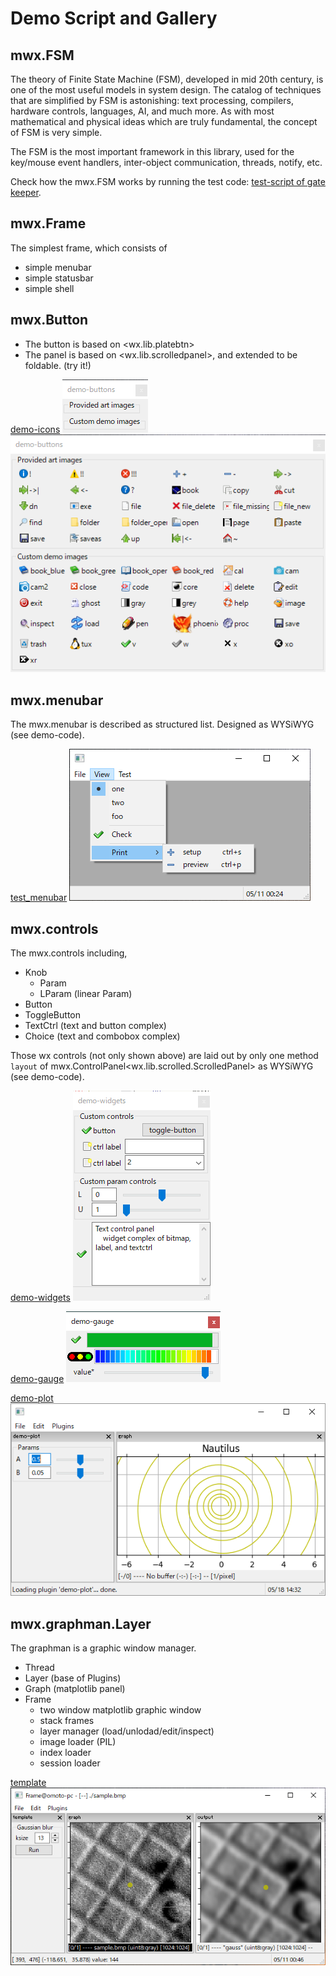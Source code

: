 # Demo Script and Gallery


## mwx.FSM

The theory of Finite State Machine (FSM), developed in mid 20th century, is one of the most useful models in system design.
The catalog of techniques that are simplified by FSM is astonishing: text processing, compilers, hardware controls, languages, AI, and much more.
As with most mathematical and physical ideas which are truly fundamental, the concept of FSM is very simple.

The FSM is the most important framework in this library, used for the key/mouse event handlers, inter-object communication, threads, notify, etc.

Check how the mwx.FSM works by running the test code:
[test-script of gate keeper](./test_fsm.py).


## mwx.Frame

The simplest frame, which consists of 
- simple menubar
- simple statusbar
- simple shell


## mwx.Button

- The button is based on <wx.lib.platebtn>
- The panel is based on <wx.lib.scrolledpanel>, and extended to be foldable. (try it!)

[demo-icons](./demo-icons.py)
![screenshot (folded)](./images/demo-buttons(folded).png)
![screenshot (expanded)](./images/demo-buttons(expanded).png)


## mwx.menubar

The mwx.menubar is described as structured list.
Designed as WYSiWYG (see demo-code).

[test_menubar](./test_menubar.py)
![screenshot](./images/test_menubar.png)


## mwx.controls

The mwx.controls including,
- Knob
    - Param
    - LParam (linear Param)
- Button
- ToggleButton
- TextCtrl (text and button complex)
- Choice (text and combobox complex)

Those wx controls (not only shown above) are laid out by only one method `layout` of mwx.ControlPanel<wx.lib.scrolled.ScrolledPanel> as WYSiWYG (see demo-code).

[demo-widgets](./demo-widgets.py)
![screenshot](./images/demo-widgets.png)

[demo-gauge](./demo-gauge.py)
![screenshot](./images/demo-gauge.png)

[demo-plot](./demo-plot.py)
![screenshot](./images/demo-plot.png)


## mwx.graphman.Layer

The graphman is a graphic window manager.
- Thread
- Layer (base of Plugins)
- Graph (matplotlib panel)
- Frame
    - two window matplotlib graphic window
    - stack frames
    - layer manager (load/unlodad/edit/inspect)
    - image loader (PIL)
    - index loader
    - session loader

[template](./template.py)
![screenshot](./images/template-layer.png)

